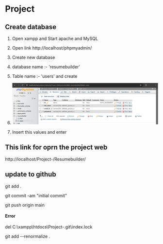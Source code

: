 # Project

## Create database


1. Open xampp  and Start apache and MySQL
2. Open link 
http://localhost/phpmyadmin/

3. Create new database 
4. database name :- 'resumebuilder'
5. Table name :- 'users' and create
5. <img src="Table structure.png" alt="image" width="500"/> 


6. Insert this values and enter


## This link for oprn the project web
http://localhost/Project-/Resumebuilder/
## update to github

git add .

git commit -am "initial commit"

git push origin main

#### Error
del C:\xampp\htdocs\Project-\.git\index.lock

git add --renormalize .